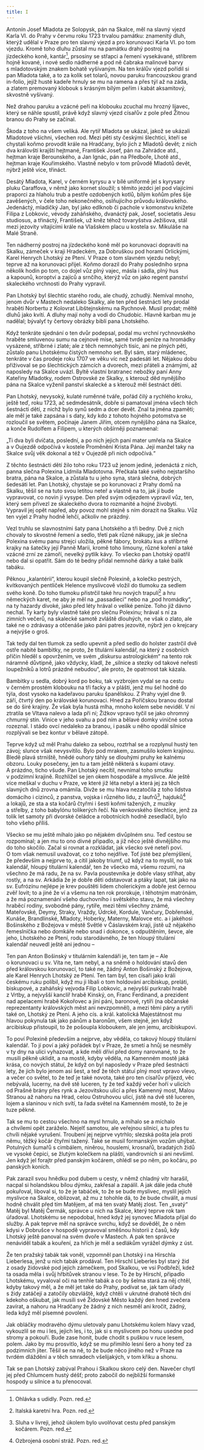 ```yaml
---
title: I
---
```


Antonín Josef Mladota ze Solopysk, pán na Skalce, měl na slavný vjezd Karla VI. do Prahy v červnu roku 1723 trvalou památku: znamenitý dluh, kterýž udělal v Praze pro ten slavný vjezd a pro korunovaci Karla VI. po tom vjezdu. Kromě toho dluhu zůstal mu na památku drahý postroj na jízdeckého koně, kantár[^2], prsosiny se střapci a řemení vysekávané, stříbrem hojně kované, i nové sedlo nádherné a pod ně čabraka malinové barvy s mladotovským znakem bohatě vyšívaným. Na ten králův vjezd pořídil si pan Mladota také, a to za kolik set tolarů, novou paruku francouzskou grand in-folio, jejíž husté kadeře hrnuly se mu na ramena a přes týl až na záda, a zlatem premovaný klobouk s krásným bílým peřím i kabát aksamitový, skvostně vyšívaný.

Než drahou paruku a vzácné peří na klobouku zcuchal mu hrozný lijavec, který se náhle spustil, právě když slavný vjezd císařův z pole před Žitnou branou do Prahy se začínal.

Škoda z toho na všem veliká. Ale rytíř Mladota se ukázal, jakož se ukázali Mladotové všichni, všechen rod. Mezi pěti sty českými šlechtici, kteří se chystali koňmo provodit krále na Hradčany, bylo jich z Mladotů devět; z nich dva královští krajští hejtmané, František Josef, pán na Zahrádce atd., hejtman kraje Berounského, a Jan Ignác, pán na Předboře, Lhotě atd., hejtman kraje Kouřimského. Vlastně nebylo v tom průvodě Mladotů devět, nýbrž ještě více, třináct.

Desátý Mladota, Karel, v černém kyrysu a v bílé uniformě jel s kyrysary pluku Caraffova, v němž jako kornet sloužil; s těmito jezdci jel pod vlajícími praporci za hlaholu trub a pestře ozdobených kotlů, bílým koňům přes šíje zavěšených, v čele toho nekonečného, oslňujícího průvodu královského. Jedenáctý, mladičký Jan, byl jako edlknob či pachole v komonstvu knížete Filipa z Lobkovic, vévody zaháňského, dvanáctý pak, Josef, societatis Jesu studiosus, a třináctý, František, už kněz téhož tovaryšstva Ježíšova, stál mezi jezovity vítajícími krále na Vlašském placu u kostela sv. Mikuláše na Malé Straně.

Ten nádherný postroj na jízdeckého koně měl po korunovaci dopraviti na Skalku, zámeček v kraji Hradeckém, za Dobruškou pod horami Orlickými, Karel Henrych Lhotský ze Ptení. V Praze o tom slavném vjezdu nebyl; teprve až na korunovaci přijel. Koňmo dorazil do Prahy posledního srpna několik hodin po tom, co dojel vůz plný vajec, másla i sádla, plný hus a kapounů, koroptví a zajíců a srnčího, kterýž vůz on jako regent panství skaleckého vrchnosti do Prahy vypravil.

Pan Lhotský byl šlechtic starého rodu, ale chudý, zchudlý. Nemíval mnoho, jenom dvůr v Mastech nedaleko Skalky, ale ten před šestnácti lety prodal hraběti Norbertu z Kolovrat Libštejnskému na Rychnově. Musil prodat; měltě dluhů jako kvítí. A dluhy mají nohy a vodí do Chudobic. Hlavně karban mu je nadělal; bývalyť ty čertovy obrázky biblí pana Lhotského.

Když tenkráte sjednání o ten dvůr podepsal, podal mu vrchní rychnovského hraběte smluvenou sumu na cejnové míse, samé tvrdé peníze na hromádky vysázené, stříbrné i zlaté; ale z těch nemnohých tisíc, ani ne plných pěti, zůstalo panu Lhotskému čistých nemnoho set. Byl sám, starý mládenec, tenkráte v čas prodeje roku 1707 ve věku víc než padesáti let. Nějakou dobu přiživoval se po šlechtických zámcích a dvorech, mezi přáteli a známými, až naposledy na Skalce uvázl. Byltě vlastní bratranec nebožky paní Anny Kateřiny Mladotky, rodem Ostrovské ze Skalky, s kterouž děd nynějšího pána na Skalce vyženil panství skalecké a s kterouž měl šestnáct dětí.

Pan Lhotský, nevysoký, kulaté ruměnné tváře, pořád čilý a rychlého kroku, ještě teď, roku 1723, ač sedmdesátník, dobře si pamatoval jména všech těch šestnácti dětí, z nichž bylo synů sedm a dcer devět. Znal ta jména zpaměti; ale měl je také zapsána i s daty, kdy kdo z tohoto hojného potomstva se rozloučil se světem, počínaje Janem Jiřím, otcem nynějšího pána na Skalce, a konče Rudolfem a Filipem, u kterých obšírněji poznamenal:

„Ti dva byli dvíčata, poslední, a po nich jejich paní mater umřela na Skalce a v Oujezdě odpočívá v kostele Proměnění Krista Pána. Její manžel taky na Skalce svůj věk dokonal a též v Oujezdě při nich odpočívá.“

Z těchto šestnácti dětí žilo toho roku 1723 už jenom jediné, jedenáctá z nich, panna slečna Polexina Lidmila Mladotovna. Přečkala také svého nejstaršího bratra, pána na Skalce, a zůstala tu u jeho syna, stará slečna, dobrých šedesáti let. Pan Lhotský, chystaje se po korunovaci z Prahy domů na Skalku, těšil se na tuto svou letitou neteř a vlastně na to, jak jí bude vypravovat, co novin jí vysype. Den před svým odjezdem vypravil vůz, ten, který sem přivezl ze skaleckého dvora to rozmanité a hojné živobytí. Vypravil jej opět napřed, aby povoz mohl stejně s ním dorazit na Skalku. Vůz ten vyjel z Prahy hodně lehčí, ačkoliv ne prázdný.

Vezl truhlu se slavnostními šaty pana Lhotského a tři bedny. Dvě z nich chovaly to skvostné řemení a sedlo, třetí pak různé nákupy, jak je slečna Polexina svému panu strejci uložila, pěkné fábory, brokátu kus a stříbrné krajky na šatečky její Panně Marii, kromě toho limouny, různé koření a také vzácné zrní ze zámoří, nevelký pytlík kávy. To všecko pan Lhotský opatřil nebo dal si opatřit. Sám do té bedny přidal nemnohé dárky a také balík tabáku.

Pěknou „kalantérii“, kterou koupil slečně Polexině, a kolečko pestrých, kvítkovaných pentliček Helence myslivcově vložil do tlumoku za sedlem svého koně. Do toho tlumoku přistrčil také hru nových trapulí[^3] a hru německých karet, ne aby je měl na „passadieci“ nebo na „pod hromádky“, na ty hazardy divoké, jako před léty hrával o veliké peníze. Toho již dávno nechal. Ty karty byly vlastně také pro slečnu Polexinu; hrával s ní za zimních večerů, na skalecké samotě zvláště dlouhých, ne však o zlato, ale také ne o zdrávasy a otčenáše jako páni patres jezovité, nýbrž jen o krejcary a nejvýše o groš.

Tak tedy dal ten tlumok za sedlo upevnit a před sedlo do holster zastrčil dvě ostře nabité bambitky, ne proto, že titulární kalendář, na který z osobních příčin hleděl s opovržením, ve svém „diskursu astrologickém“ na tento rok náramně důvtipně, jako vždycky, kladl, že „silnice a stezky od takové neřesti loupežníků a lotrů prázdné nebudou“, ale proto, že opatrnost tak kázala.

Bambitky u sedla, dobrý kord po boku, tak vyzbrojen vydal se na cestu v černém prostém klobouku na tři facky a v plášti, jenž mu šel hodně do týla, dost vysoko na kadeřavou paruku španělskou. Z Prahy vyjel dne 9. září, čtvrtý den po královské korunovaci. Hned za Poříčskou branou dostal se do širé krajiny. Že však byla hustá mlha, mnoho kolem sebe neviděl. V ní ztratila se Vltava nalevo a lada při ní; Žižkov vpravo tyčil se jako ohromný chmurný stín. Vinice v jeho svahu a pod ním a bělavé domky viničné sotva rozeznal. I stádo ovcí nedaleko za branou, i pasák u něho opodál silnice rozplývali se bez kontur v bělavé zátopě.

Teprve když už měl Prahu daleko za sebou, roztrhal se a rozplynul hustý ten závoj; slunce však nevysvítilo. Bylo pod mrakem, zasmušilo kolem krajinou. Bledě plavá strniště, hnědé ouhory táhly se dlouhými pruhy ke kalnému obzoru. Louky posečeny, jen tu a tam ještě některá s kupami otavy. A prázdno, ticho všude. Pan Lhotský necítil, nevnímal toho smutku v podzimní krajině. Rozhlížel se jen okem hospodáře a myslivce. Ale ještě více meškal v duchu v Praze, ve které již léta nebyl a která jej za těch slavných dnů zrovna omámila. Divže se mu hlava nezatočila z toho lidstva domácího i cizinců, z panstva, vojska i různého lidu, z laufrů[^4], hajduků[^5] a lokajů, ze sta a sta kočárů čtyřmi i šesti koňmi tažených, z muziky a střelby, z toho babylónu tolikerých řečí. Na venkovského šlechtice, jenž za tolik let samoty při dvorské čeládce a robotnících hodně zesedlačil, bylo toho všeho příliš.

Všecko se mu ještě míhalo jako po nějakém divůplném snu. Teď cestou se rozpomínal; a jen mu to ono divné připadlo, a již něco ještě divnějšího mu do toho skočilo. Začal si rovnat a rozkládat, jak všecko své neteři poví. O tom však nemusil uvažovat, co z toho nejdříve. Toť jisté bez přemýšlení, že především a nejprve to, a cítil jakoby triumf, už když na to myslil, no tak kalendář, hloupý titulární kalendář, ten že všecko má, všemu rozumí, na všechno že má radu, že na sv. Pavla poustevníka je dobře vlasy stříhat, aby rostly, a na sv. Arkádia že je dobře děti odstavovat a ptáky lapat, tak jako na sv. Eufrózínu nejlépe je krev pouštěti lidem cholerickým a dobře jest černou zvěř lovit; to a jiné že ví a všemu na ten rok prorokuje, i těhotným matrónám, a že má poznamenání všeho duchovního i světského stavu, že má všechny hraběcí rodiny, svobodné pány, rytíře, mezi těmi všechny známé, Mateřovské, Deymy, Straky, Vraždy, Údrcké, Kordule, Vančury, Dobřenské, Kunáše, Brandlinské, Mladoty, Hoberky, Materny, Malovce etc. a i jakéhosi Bošinského z Božejova v městě Světlé v Čáslavském kraji, jistě už nějakého řemeslníčka nebo domkáře nebo snad i dokonce, s odpuštěním, ševce, ale jeho, Lhotského ze Ptení, rodu starodávného, že ten hloupý titulární kalendář neuvedl ještě ani jednou –

Ten pan Anton Bošinský v titulárním kalendáři je, ten tam je – Ale o korunovaci u sv. Víta ne, tam nebyl, a na sněmě o holdování stavů den před královskou korunovací, to také ne, žádný Anton Bošinský z Božejova, ale Karel Henrych Lhotský ze Ptení. Ten tam byl, ten císaři jako králi českému ruku políbil, když mu ji líbali o tom holdování arcibiskup, preláti, biskupové, a zaháňský vejvoda Filip Lobkovic, a nejvyšší purkrabí hrabě z Vrtby, a nejvyšší kanclíř hrabě Kinský, on, Franc Ferdinand, a prezident nad apelacemi hrabě Kokořovec a jiní páni, baronové, rytíři (na občanské reprezentanty královských měst ani nevzpomněl), a mezi těmi pány a rytíři také on, Lhotský ze Ptení. A jeho cís. a král. katolická Majestátnost mu hlavou pokynula tak jako pánům a baronům, všem stejně, jen když arcibiskup přistoupil, to že pošoupla kloboukem, ale jen jemu, arci­biskupovi.

To poví Polexině především a nejprve, aby věděla, co takový hloupý titulární kalendář. To jí poví a jaký pořádek byl v Praze, že smetí a hnůj se nesměly v ty dny na ulici vyhazovat, a kde měli dříví před domy narovnané, to že musili pěkně uklidit, a na mostě, kdyby věděla, na Kamenném mostě jaká krása, co nových státuí, že když on byl naposledy v Praze před šestnácti lety, že jich bylo jenom asi šest, a teď že těch státuí plný most vpravo vlevo, a večer co světel, to že teď je také novota, také pro ten císařův příjezd, věc nebývalá, lucerny, na dvě stě luceren, ty že teď každý večer hoří v ulicích od Prašné brány přes rynk a Jezovitskou ulicí a přes Kamenný most, Malou Stranou až nahoru na Hrad, celou Ostruhovou ulicí, jistě na dvě stě luceren, lojem a slaninou v nich svítí, ta řada světel na Kamenném mostě, to že je tuze pěkné.

Tak se mu to cestou všechno na mysl hrnulo, a míhalo se a míchalo a chvílemi opět zaráželo. Nejelť samotou, ale veřejnou silnicí, a tu přes tu chvíli nějaké vyrušení. Troubení jej nejprve vytrhlo; slezská pošta jela proti němu, těžký kočár čtyřmi tažený. Také se musil formanským vozům uhýbat. Potulných šumařů s cimbálem, niněrou, houslemi, krosnařů, bradatých židů ve vysoké čepici, se žlutým kolečkem na plášti, vandrovních si ani nevšiml. Jen když jel forajtr před panským kočárem, ohlédl se po něm, po kočáru, po panských koních.

Pak zarazil svou hnědku pod dubem u cesty, v němž chladný vítr harašil, nacpal si holandskou bílou dýmku, zakřesal a zapálil. A jak dále jeda chutě pokuřoval, liboval si, to že je tabáček, to že se bude myslivec, myslil jejich myslivce na Skalce, oblizovat, až mu z tohohle dá, to že bude chválit, a musí hodně chválit před tím Matějem, ať má ten svatý Matěj zlost. Ten „svatý“ Matěj byl Matěj Čermák, správce u nich na Skalce, který teprve rok tam úřadoval. Lhotskému se nepodobal, hned když jej synovec Mladota přijal do služby. A pak teprve měl na správce svrchu, když se dověděl, že o něm kdysi v Dobrušce v hospodě vypravoval směšnou historii z časů, kdy Lhotský ještě panoval na svém dvoře v Mastech. A pak ten správce nenáviděl tabák a kouření, za hřích je měl a sedlákům vyrážel dýmky z úst.

Že ten pražský tabák tak voněl, vzpomněl pan Lhotský i na Hirsch­la Lieberlesa, jenž u nich tabák prodával. Ten Hirschl Lieberles byl starý žid z osady židovské pod jejich zámečkem, pod Skalkou, ve vsi Podbřeží, kdež ta osada měla i svůj hřbitůvek stranou v lese. To že by Hirschl, připadlo Lhotskému, vyvaloval oči na tenhle tabák a co by šelma stará za něj chtěl, kdyby takový měl, a že měl jet také do Prahy, podívat se, jak tam úřady s židy zatáčejí a zatočily obzvláště, když chtěli v ukrutné drahotě těch dní kdekoho oškubat, jak musili své Židovské Město každý den hned zvečera zavírat, a nahoru na Hradčany že žádný z nich nesměl ani kročit, žádný, leda když měl písemné povolení.

Jak obláčky modravého dýmu uletovaly panu Lhotskému kolem hlavy vzad, vykouzlil se mu i les, jejich les, i to, jak si s myslivcem po honu usedne pod stromy a pokouří. Bude zase honit, bude chodit s puškou v ruce lesem, polem. Jako by mu prosvitlo, když se mu přimihlo lesní šero a hony teď za podzimních jiter. Těšil se na ně, to že bude něco jiného než v Praze na tvrdém dláždění a v těch smradech všelijakých, v tom křiku a shonu.

Tak se pan Lhotský zabýval Prahou i Skalkou skoro celý den. Navečer chytl jej před Chlumcem hustý déšť; proto zabočil do nejbližší formanské hospody u silnice a tu přenocoval.

[^2]: Ohlávka s udidly. Pozn. red.

[^3]: Italská karetní hra. Pozn. red.

[^4]: Sluha v livreji, jehož úkolem bylo uvolňovat cestu před panským kočárem. Pozn. red.

[^5]: Ozbrojená osobní stráž. Pozn. red.
